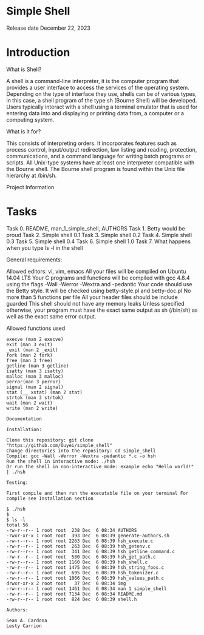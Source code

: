 # Simple Shell
Release date December 22, 2023

# Introduction

What is Shell?

A shell is a command-line interpreter, it is the computer program that provides a user interface to access the services of the operating system. Depending on the type of interface they use, shells can be of various types, in this case, a shell program of the type sh (Bourne Shell) will be developed. Users typically interact with a shell using a terminal emulator that is used for entering data into and displaying or printing data from, a computer or a computing system.

What is it for?

This consists of interpreting orders. It incorporates features such as process control, input/output redirection, law listing and reading, protection, communications, and a command language for writing batch programs or scripts. All Unix-type systems have at least one interpreter compatible with the Bourne shell. The Bourne shell program is found within the Unix file hierarchy at /bin/sh.

Project Information

# Tasks
Task 0. README, man_1_simple_shell, AUTHORS
Task 1. Betty would be proud
Task 2. Simple shell 0.1
Task 3. Simple shell 0.2
Task 4. Simple shell 0.3
Task 5. Simple shell 0.4
Task 6. Simple shell 1.0
Task 7. What happens when you type ls -l in the shell

General requirements:

Allowed editors: vi, vim, emacs
All your files will be compiled on Ubuntu 14.04 LTS
Your C programs and functions will be compiled with gcc 4.8.4 using the flags -Wall -Werror -Wextra and -pedantic
Your code should use the Betty style. It will be checked using betty-style.pl and betty-doc.pl
No more than 5 functions per file
All your header files should be include guarded
This shell should not have any memory leaks
Unless specified otherwise, your program must have the exact same output as sh (/bin/sh) as well as the exact same error output.

Allowed functions used

	execve (man 2 execve)
	exit (man 3 exit)
	_exit (man 2 _exit)
	fork (man 2 fork)
	free (man 3 free)
	getline (man 3 getline)
	isatty (man 3 isatty)
	malloc (man 3 malloc)
	perror(man 3 perror)
	signal (man 2 signal)
	stat (__ xstat) (man 2 stat)
	strtok (man 3 strtok)
	wait (man 2 wait)
	write (man 2 write)

	Documentation
 
	Installation:
 
	Clone this repository: git clone "https://github.com/Ouyei/simple_shell"
	Change directories into the repository: cd simple_shell
	Compile: gcc -Wall -Werror -Wextra -pedantic *.c -o hsh
	Run the shell in interactive mode: ./hsh
	Or run the shell in non-interactive mode: example echo "Hello world!" | ./hsh

	Testing:
 
	First compile and then run the executable file on your terminal For compile see Installation section

	$ ./hsh
	$
	$ ls -l
	total 56
	-rw-r--r-- 1 root root  238 Dec  6 08:34 AUTHORS
	-rwxr-xr-x 1 root root  393 Dec  6 08:39 generate-authors.sh
	-rw-r--r-- 1 root root 2263 Dec  6 08:39 hsh_execute.c
	-rw-r--r-- 1 root root  263 Dec  6 08:39 hsh_getenv.c
	-rw-r--r-- 1 root root  341 Dec  6 08:39 hsh_getline_command.c
	-rw-r--r-- 1 root root  580 Dec  6 08:39 hsh_get_path.c
	-rw-r--r-- 1 root root 1160 Dec  6 08:39 hsh_shell.c
	-rw-r--r-- 1 root root 1475 Dec  6 08:39 hsh_string_foos.c
	-rw-r--r-- 1 root root  695 Dec  6 08:39 hsh_tokenizer.c
	-rw-r--r-- 1 root root 1066 Dec  6 08:39 hsh_values_path.c
	drwxr-xr-x 2 root root   37 Dec  6 08:34 img
	-rw-r--r-- 1 root root 1461 Dec  6 08:34 man_1_simple_shell
	-rw-r--r-- 1 root root 7134 Dec  6 08:34 README.md
	-rw-r--r-- 1 root root  824 Dec  6 08:39 shell.h
	
	Authors:

	Sean A. Cardona
	Lesty Carrion
